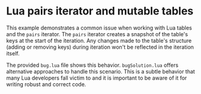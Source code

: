 # Lua pairs iterator and mutable tables

This example demonstrates a common issue when working with Lua tables and the `pairs` iterator.  The `pairs` iterator creates a snapshot of the table's keys at the start of the iteration.  Any changes made to the table's structure (adding or removing keys) during iteration won't be reflected in the iteration itself.

The provided `bug.lua` file shows this behavior.  `bugSolution.lua` offers alternative approaches to handle this scenario.  This is a subtle behavior that many Lua developers fall victim to and it is important to be aware of it for writing robust and correct code.